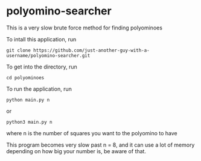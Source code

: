 # polyomino-searcher

This is a very slow brute force method for finding polyominoes

To intall this application, run

```git clone https://github.com/just-another-guy-with-a-username/polyomino-searcher.git```

To get into the directory, run

```cd polyominoes```

To run the application, run

```python main.py n```

or

```python3 main.py n```

where n is the number of squares you want to the polyomino to have

This program becomes very slow past n = 8, and it can use a lot of memory depending on how big your number is, be aware of that.
